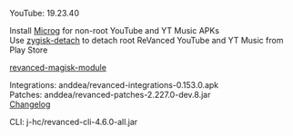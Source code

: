 YouTube: 19.23.40  

Install [Microg](https://github.com/ReVanced/GmsCore/releases) for non-root YouTube and YT Music APKs  
Use [zygisk-detach](https://github.com/j-hc/zygisk-detach) to detach root ReVanced YouTube and YT Music from Play Store  

[revanced-magisk-module](https://github.com/j-hc/revanced-magisk-module)
  
Integrations: anddea/revanced-integrations-0.153.0.apk  
Patches: anddea/revanced-patches-2.227.0-dev.8.jar  
[Changelog](https://github.com/anddea/revanced-patches/releases/tag/v2.227.0-dev.8)

CLI: j-hc/revanced-cli-4.6.0-all.jar    
